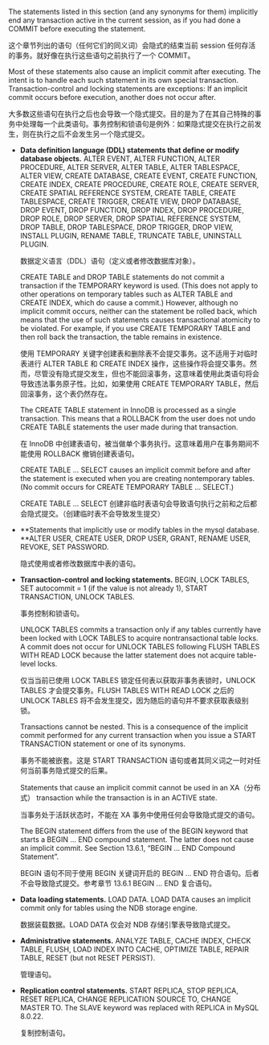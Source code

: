 The statements listed in this section (and any synonyms for them) implicitly end any transaction active in the current session, as if you had done a COMMIT before executing the statement.

这个章节列出的语句（任何它们的同义词）会隐式的结束当前 session 任何存活的事务。就好像在执行这些语句之前执行了一个 COMMIT。

Most of these statements also cause an implicit commit after executing. The intent is to handle each such statement in its own special transaction. Transaction-control and locking statements are exceptions: If an implicit commit occurs before execution, another does not occur after.

大多数这些语句在执行之后也会导致一个隐式提交。目的是为了在其自己特殊的事务中处理每一个此类语句。事务控制和锁语句是例外：如果隐式提交在执行之前发生，则在执行之后不会发生另一个隐式提交。

* **Data definition language (DDL) statements that define or modify database objects.** ALTER EVENT, ALTER FUNCTION, ALTER PROCEDURE, ALTER SERVER, ALTER TABLE, ALTER TABLESPACE, ALTER VIEW, CREATE DATABASE, CREATE EVENT, CREATE FUNCTION, CREATE INDEX, CREATE PROCEDURE, CREATE ROLE, CREATE SERVER, CREATE SPATIAL REFERENCE SYSTEM, CREATE TABLE, CREATE TABLESPACE, CREATE TRIGGER, CREATE VIEW, DROP DATABASE, DROP EVENT, DROP FUNCTION, DROP INDEX, DROP PROCEDURE, DROP ROLE, DROP SERVER, DROP SPATIAL REFERENCE SYSTEM, DROP TABLE, DROP TABLESPACE, DROP TRIGGER, DROP VIEW, INSTALL PLUGIN, RENAME TABLE, TRUNCATE TABLE, UNINSTALL PLUGIN.

  数据定义语言（DDL）语句（定义或者修改数据库对象）。

  CREATE TABLE and DROP TABLE statements do not commit a transaction if the TEMPORARY keyword is used. (This does not apply to other operations on temporary tables such as ALTER TABLE and CREATE INDEX, which do cause a commit.) However, although no implicit commit occurs, neither can the statement be rolled back, which means that the use of such statements causes transactional atomicity to be violated. For example, if you use CREATE TEMPORARY TABLE and then roll back the transaction, the table remains in existence.

  使用 TEMPORARY 关键字创建表和删除表不会提交事务。这不适用于对临时表进行  ALTER TABLE 和 CREATE INDEX 操作，这些操作将会提交事务。然而，尽管没有隐式提交发生，但也不能回滚事务，这意味着使用此类语句将会导致违法事务原子性。比如，如果使用 CREATE TEMPORARY TABLE，然后回滚事务，这个表仍然存在。

  The CREATE TABLE statement in InnoDB is processed as a single transaction. This means that a ROLLBACK from the user does not undo CREATE TABLE statements the user made during that transaction.

  在 InnoDB 中创建表语句，被当做单个事务执行。这意味着用户在事务期间不能使用 ROLLBACK 撤销创建表语句。

  CREATE TABLE ... SELECT causes an implicit commit before and after the statement is executed when you are creating nontemporary tables. (No commit occurs for CREATE TEMPORARY TABLE ... SELECT.)

  CREATE TABLE ... SELECT 创建非临时表语句会导致语句执行之前和之后都会隐式提交。（创建临时表不会导致发生提交）

* **Statements that implicitly use or modify tables in the mysql database. **ALTER USER, CREATE USER, DROP USER, GRANT, RENAME USER, REVOKE, SET PASSWORD.

  隐式使用或者修改数据库中表的语句。

* **Transaction-control and locking statements.** BEGIN, LOCK TABLES, SET autocommit = 1 (if the value is not already 1), START TRANSACTION, UNLOCK TABLES.

  事务控制和锁语句。

  UNLOCK TABLES commits a transaction only if any tables currently have been locked with LOCK TABLES to acquire nontransactional table locks. A commit does not occur for UNLOCK TABLES following FLUSH TABLES WITH READ LOCK because the latter statement does not acquire table-level locks.

  仅当当前已使用 LOCK TABLES 锁定任何表以获取非事务表锁时，UNLOCK TABLES 才会提交事务。FLUSH TABLES WITH READ LOCK 之后的 UNLOCK TABLES 将不会发生提交，因为随后的语句并不要求获取表级别锁。

  Transactions cannot be nested. This is a consequence of the implicit commit performed for any current transaction when you issue a START TRANSACTION statement or one of its synonyms.

  事务不能被嵌套。这是 START TRANSACTION 语句或者其同义词之一时对任何当前事务隐式提交的后果。

  Statements that cause an implicit commit cannot be used in an XA（分布式） transaction while the transaction is in an ACTIVE state.

  当事务处于活跃状态时，不能在 XA 事务中使用任何会导致隐式提交的语句。

  The BEGIN statement differs from the use of the BEGIN keyword that starts a BEGIN ... END compound statement. The latter does not cause an implicit commit. See Section 13.6.1, “BEGIN ... END Compound Statement”.

  BEGIN 语句不同于使用 BEGIN 关键词开启的 BEGIN ... END 符合语句。后者不会导致隐式提交。参考章节 13.6.1 BEGIN ... END 复合语句。

* **Data loading statements.** LOAD DATA. LOAD DATA causes an implicit commit only for tables using the NDB storage engine.

  数据装载数据。LOAD DATA 仅会对 NDB 存储引擎表导致隐式提交。

* **Administrative statements.** ANALYZE TABLE, CACHE INDEX, CHECK TABLE, FLUSH, LOAD INDEX INTO CACHE, OPTIMIZE TABLE, REPAIR TABLE, RESET (but not RESET PERSIST).

  管理语句。

* **Replication control statements.** START REPLICA, STOP REPLICA, RESET REPLICA, CHANGE REPLICATION SOURCE TO, CHANGE MASTER TO. The SLAVE keyword was replaced with REPLICA in MySQL 8.0.22.

  复制控制语句。







